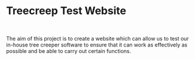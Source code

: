 <h1>Treecreep Test Website</h1>
<br>
<p>The aim of this project is to create a website which can allow us to test our in-house tree creeper software to ensure that it can work as effectively as possible and be able to carry out certain functions.</p>
